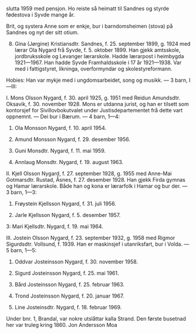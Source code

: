 slutta 1959 med pensjon. Ho reiste så heimatt til Sandnes og styrde fødestova i Syvde mange år.

Brit, og systera Anne som er enkje, bur i barndomsheimen (stova) på Sandnes og nyt der sitt otium.

8. Gina (Jørgine) Kristiansdtr. Sandnes, f. 25. september 1899, g. 1924 med lærar Ola Nygard frå Syvde, f. 5. oktober 1899. Han gjekk amtsskole, jordbruksskole og Levanger lærarskole. Hadde lærarpost i heimbygda 1921—1967. Han hadde Syvde Framhaldsskole i 17 år 1921—1938. Var med i fattigstyret, likninga, overformyndar og skolestyreformann. 

Hobies: Han var mykje med i ungdomsarbeidet, song og musikk. — 3 barn, I—III:

I. Mons Olsson Nygard, f. 30. april 1925, g. 1951 med Reidun Amundsdtr. Oksavik, f. 30. november 1928. Mons er utdanna jurist, og han er tilsett som kontorsjef for Sivillovbokutvalet under Justisdepartementet frå dette vart oppnemnt. — Dei bur i Bærum. — 4 barn, 1—4:

1. Ola Monsson Nygard, f. 10. april 1954.

2. Amund Monsson Nygard, f. 29. desember 1956.

3. Guni Monsdtr. Nygard, f. 11. mai 1959.

4. Annlaug Monsdtr. Nygard, f. 19. august 1963.

II. Kjell Olsson Nygard, f. 27. september 1928, g. 1955 med Anne-Mai Gotmarsdtr. Rustad, Åsnes, f. 27. desember 1928. Han gjekk Firda gymnas og Hamar lærarskole. Både han og kona er lærarfolk i Hamar og bur der. — 3 barn, 1—3:

1. Frøystein Kjellsson Nygard, f. 31. juli 1956.

2. Jarle Kjellsson Nygard, f. 5. desember 1957.

3: Mari Kjellsdtr. Nygard, f. 19. mai 1964.

III. Jostein Olsson Nygard, f. 23. september 1932, g. 1958 med Rigmor Sigurdsdtr. Vollsund, f. 1939. Han er maskinsjef i utanriksfart, bur i Volda. — 5 barn, 1—5:

1. Oddvar Josteinsson Nygard, f. 30. november 1958.

2. Sigurd Josteinsson Nygard, f. 25. mai 1961.

3. Bård Josteinsson Nygard, f. 25. februar 1963.

4. Trond Josteinsson Nygard, f. 20. januar 1967.

5. Line Josteinsdtr. Nygard, f. 18. februar 1969.

Under bnr. 1, Brandal, var nokre utslåttar kalla Strand. Den første busetnad her var truleg kring 1860. Jon Andersson Moa
